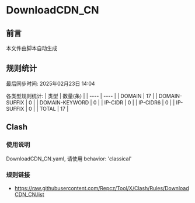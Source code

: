 # DownloadCDN_CN

## 前言
本文件由脚本自动生成

## 规则统计
最后同步时间: 2025年02月23日 14:04

各类型规则统计:
| 类型 | 数量(条)  | 
| ---- | ----  |
| DOMAIN | 17 | 
| DOMAIN-SUFFIX | 0 | 
| DOMAIN-KEYWORD | 0 | 
| IP-CIDR | 0 | 
| IP-CIDR6 | 0 | 
| IP-SUFFIX | 0 | 
| TOTAL | 17 | 
## Clash 
### 使用说明 
DownloadCDN_CN.yaml, 请使用 behavior: 'classical' 
### 规则链接 
- https://raw.githubusercontent.com/Repcz/Tool/X/Clash/Rules/DownloadCDN_CN.list 
